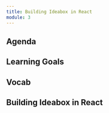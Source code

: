 ```yaml
---
title: Building Ideabox in React
module: 3
---
```


## Agenda

## Learning Goals

## Vocab

## Building Ideabox in React

